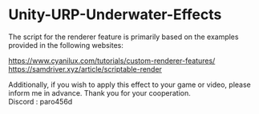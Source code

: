 # Unity-URP-Underwater-Effects

The script for the renderer feature is primarily based on the examples provided in the following websites: 

https://www.cyanilux.com/tutorials/custom-renderer-features/  
https://samdriver.xyz/article/scriptable-render  

Additionally, if you wish to apply this effect to your game or video, please inform me in advance. Thank you for your cooperation.  
Discord : paro456d
